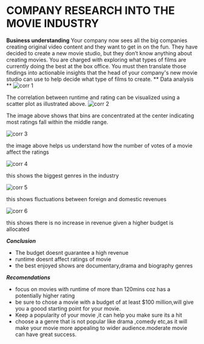 # COMPANY RESEARCH INTO THE MOVIE INDUSTRY
**Business understanding**
Your company now sees all the big companies creating original video content and they want to get in on the fun. They have decided to create a new movie studio, but they don’t know anything about creating movies. You are charged with exploring what types of films are currently doing the best at the box office. You must then translate those findings into actionable insights that the head of your company's new movie studio can use to help decide what type of films to create.
** Data analysis **
![corr 1](https://github.com/user-attachments/assets/fdbf55d9-b2c9-4e82-a780-e2d615083b8c)

The correlation between runtime and rating can be visualized using a scatter plot as illustrated above.
![corr 2](https://github.com/user-attachments/assets/12306097-9663-436b-8841-507522141f1b)

The image above shows that bins are concentrated at the center indicating most ratings fall within the middle range.

![corr 3](https://github.com/user-attachments/assets/a50a5499-39fd-4339-87d9-ad67df26d9c4)

the image above helps us understand how the number of votes of a movie affect the ratings

![corr 4](https://github.com/user-attachments/assets/6b22c890-37b1-412f-a313-2161e78bdf67)

this shows the biggest genres in the industry

![corr 5](https://github.com/user-attachments/assets/1d5c6bd0-e28f-4a92-9c75-52fc0b1b5fff)

this shows fluctuations between foreign and domestic revenues

![corr 6](https://github.com/user-attachments/assets/87f45cb2-16a5-4acd-9f93-36690b4d5968)

this shows there is no increase in revenue given a higher budget is allocated

***Conclusion***
* The budget doesnt guarantee a high revenue
* runtime doesnt affect ratings of movie
* the best enjoyed shows are documentary,drama and biography genres


***Recomendations***
* focus on movies with runtime of more than 120mins coz has a potentially higher rating
* be sure to chose a movie with a budget of at least $100 million,will give you a goood starting point for your movie.
* Keep a popularity of your movie ,it can help you make sure its a hit
* choose a a genre that is not popular like drama ,comedy etc,as it will make your movie more appealing to wider audience.moderate  movie can have great success.
  
